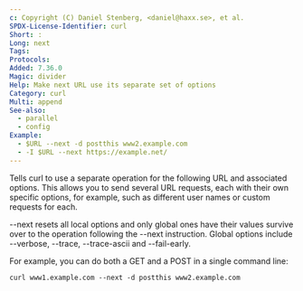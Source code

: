 ```yaml
---
c: Copyright (C) Daniel Stenberg, <daniel@haxx.se>, et al.
SPDX-License-Identifier: curl
Short: :
Long: next
Tags:
Protocols:
Added: 7.36.0
Magic: divider
Help: Make next URL use its separate set of options
Category: curl
Multi: append
See-also:
  - parallel
  - config
Example:
  - $URL --next -d postthis www2.example.com
  - -I $URL --next https://example.net/
---
```


Tells curl to use a separate operation for the following URL and associated
options. This allows you to send several URL requests, each with their own
specific options, for example, such as different user names or custom requests
for each.

--next resets all local options and only global ones have their values survive
over to the operation following the --next instruction. Global options include
--verbose, --trace, --trace-ascii and --fail-early.

For example, you can do both a GET and a POST in a single command line:

    curl www1.example.com --next -d postthis www2.example.com
